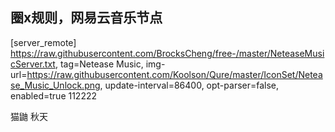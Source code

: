## 圈x规则，网易云音乐节点

[server_remote]
https://raw.githubusercontent.com/BrocksCheng/free-/master/NeteaseMusicServer.txt, tag=Netease Music, img-url=https://raw.githubusercontent.com/Koolson/Qure/master/IconSet/Netease_Music_Unlock.png, update-interval=86400, opt-parser=false, enabled=true
112222
 
 猫鼬  秋天

